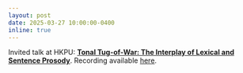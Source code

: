 ```yaml
---
layout: post
date: 2025-03-27 10:00:00-0400
inline: true
---
```

Invited talk at HKPU: **[Tonal Tug-of-War: The Interplay of Lexical and Sentence Prosody](https://www.polyu.edu.hk/engl/news-and-events/events/2025/3/seminar-i-tonal-tug-of-war---the-interplay-of-lexical-and-sentence-prosody/?sc_lang=en)**. Recording available [here](https://youtu.be/MbDx-Toe6NY?si=5Upb9qcJRYKa46mL).